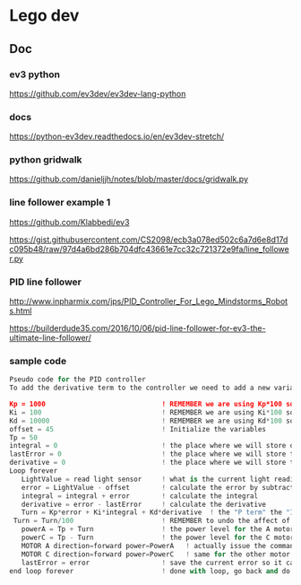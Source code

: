 # Lego dev


## Doc

### ev3 python
https://github.com/ev3dev/ev3dev-lang-python

### docs

https://python-ev3dev.readthedocs.io/en/ev3dev-stretch/


### python gridwalk
https://github.com/danieljjh/notes/blob/master/docs/gridwalk.py


### line follower example 1

https://github.com/Klabbedi/ev3


https://gist.githubusercontent.com/CS2098/ecb3a078ed502c6a7d6e8d17dc095b48/raw/97d4a6bd286b704dfc43661e7cc32c721372e9fa/line_follower.py

### PID line follower
http://www.inpharmix.com/jps/PID_Controller_For_Lego_Mindstorms_Robots.html


https://builderdude35.com/2016/10/06/pid-line-follower-for-ev3-the-ultimate-line-follower/

### sample code
```python
Pseudo code for the PID controller
To add the derivative term to the controller we need to add a new variable for Kd and a variable to remember the last error. And don't forget that we are multiplying our Ks by 100 to help with the integer math.

Kp = 1000                             ! REMEMBER we are using Kp*100 so this is really 10 !
Ki = 100                              ! REMEMBER we are using Ki*100 so this is really 1 !
Kd = 10000                            ! REMEMBER we are using Kd*100 so this is really 100!
offset = 45                           ! Initialize the variables
Tp = 50 
integral = 0                          ! the place where we will store our integral
lastError = 0                         ! the place where we will store the last error value
derivative = 0                        ! the place where we will store the derivative
Loop forever
   LightValue = read light sensor     ! what is the current light reading?
   error = LightValue - offset        ! calculate the error by subtracting the offset
   integral = integral + error        ! calculate the integral 
   derivative = error - lastError     ! calculate the derivative
   Turn = Kp*error + Ki*integral + Kd*derivative  ! the "P term" the "I term" and the "D term"
 Turn = Turn/100                      ! REMEMBER to undo the affect of the factor of 100 in Kp, Ki and Kd!
   powerA = Tp + Turn                 ! the power level for the A motor
   powerC = Tp - Turn                 ! the power level for the C motor
   MOTOR A direction=forward power=PowerA   ! actually issue the command in a MOTOR block
   MOTOR C direction=forward power=PowerC   ! same for the other motor but using the other power level
   lastError = error                  ! save the current error so it can be the lastError next time around
end loop forever                      ! done with loop, go back and do it again.
```
